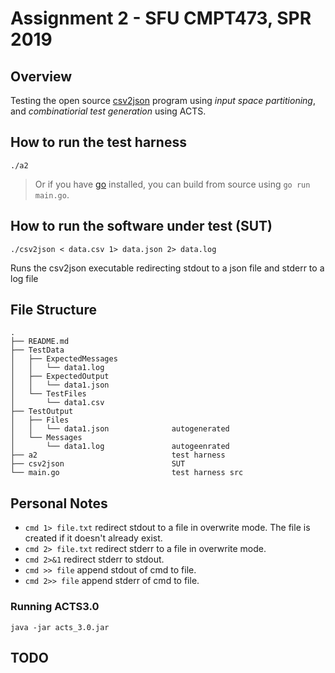 # Assignment 2 - SFU CMPT473, SPR 2019

## Overview

Testing the open source [csv2json](https://github.com/mattn/csv2json) program using *input space partitioning*, and *combinatiorial test generation* using ACTS.

## How to run the test harness
	
	./a2

> Or if you have [go](https://golang.org/) installed, you can build from source using `go run main.go`.

## How to run the software under test (SUT)
	
	./csv2json < data.csv 1> data.json 2> data.log

Runs the csv2json executable redirecting stdout to a json file and stderr to a log file

## File Structure

	.
	├── README.md
	├── TestData
	│   ├── ExpectedMessages
	│   │   └── data1.log
	│   ├── ExpectedOutput
	│   │   └── data1.json
	│   └── TestFiles
	│       └── data1.csv
	├── TestOutput
	│   ├── Files
	│   │   └── data1.json              autogenerated
	│   └── Messages
	│       └── data1.log               autogeenrated
	├── a2                              test harness
	├── csv2json                        SUT
	└── main.go                         test harness src

## Personal Notes

- `cmd 1> file.txt` redirect stdout to a file in overwrite mode. The file is created if it doesn't already exist.
- `cmd 2> file.txt` redirect stderr to a file in overwrite mode.
- `cmd 2>&1` redirect stderr to stdout.
- `cmd >> file` append stdout of cmd to file.
- `cmd 2>> file` append stderr of cmd to file.

### Running ACTS3.0

	java -jar acts_3.0.jar 

## TODO
